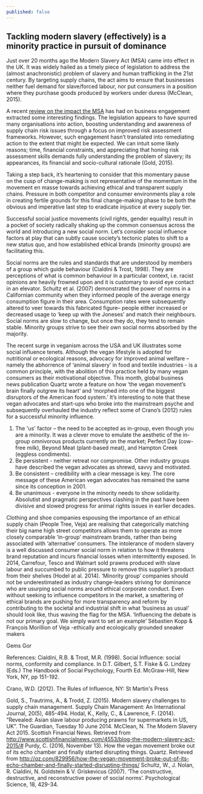 ```yaml
---
published: false
---
```

## Tackling modern slavery (effectively) is a minority practice in pursuit of dominance

Just over 20 months ago the Modern Slavery Act (MSA) came into effect in the UK. It was widely hailed as a timely piece of legislation to address the (almost anachronistic) problem of slavery and human trafficking in the 21st century. By targeting supply chains, the act aims to ensure that businesses neither fuel demand for slave/forced labour, nor put consumers in a position where they purchase goods produced by workers under duress (McClean, 2015). 

A recent [review on the impact the MSA](http://getstring3.com/msa-report.pdf) has had on business engagement extracted some interesting findings. The legislation appears to have spurred many organisations into action, boosting understanding and awareness of supply chain risk issues through a focus on improved risk assessment frameworks. However, such engagement hasn’t translated into remediating action to the extent that might be expected. We can intuit some likely reasons; time, financial constraints, and appreciating that honing risk assessment skills demands fully understanding the problem of slavery; its appearances, its financial and socio-cultural rationale (Gold, 2015).
  
Taking a step back, it’s heartening to consider that this momentary pause on the cusp of change-making is not representative of the momentum in the movement en masse towards achieving ethical and transparent supply chains. Pressure in both competitor and consumer environments play a role in creating fertile grounds for this final change-making phase to be both the obvious and imperative last step to eradicate injustice at every supply tier. 

Successful social justice movements (civil rights, gender equality) result in a pocket of society radically shaking up the common consensus across the world and introducing a new social norm. Let’s consider social influence factors at play that can subtly cause society’s tectonic plates to shift to a new status quo, and how established ethical brands (minority groups) are facilitating this.

Social norms are the rules and standards that are understood by members of a group which guide behaviour (Cialdini & Trost, 1998). They are perceptions of what is common behaviour in a particular context, i.e. racist opinions are heavily frowned upon and it is customary to avoid eye contact in an elevator. Schultz et al. (2007) demonstrated the power of norms in a Californian community when they informed people of the average energy consumption figure in their area. Consumption rates were subsequently altered to veer towards this fabricated figure– people either increased or decreased usage to ‘keep up with the Joneses’ and match their neighbours. Social norms are slow to change, but once they do, they tend to remain stable. Minority groups strive to see their own social norms absorbed by the majority. 

The recent surge in veganism across the USA and UK illustrates some social influence tenets. Although the vegan lifestyle is adopted for nutritional or ecological reasons, advocacy for improved animal welfare – namely the abhorrence of ‘animal slavery’ in food and textile industries - is a common principle, with the abolition of this practice held by many vegan consumers as their motivational objective. This month, global business news publication Quartz wrote a feature on how ‘the vegan movement’s brain finally outgrew its heart’ and ‘morphed into one of the biggest disruptors of the American food system.’ It’s interesting to note that these vegan advocates and start-ups who broke into the mainstream psyche and subsequently overhauled the industry reflect some of Crano’s (2012) rules for a successful minority influence.

1.	The 'us' factor – the need to be accepted as in-group, even though you are a minority. It was a clever move to emulate the aesthetic of the in-group omnivorous products currently on the market; Perfect Day (cow-free milk), Beyond Meat (plant-based meat), and Hampton Creek (eggless condiments).
2.	Be persistent - neither retreat nor compromise. Other industry groups have described the vegan advocates as shrewd, savvy and motivated.
3.	Be consistent – credibility with a clear message is key. The core message of these American vegan advocates has remained the same since its conception in 2001.
4.	Be unanimous - everyone in the minority needs to show solidarity. Absolutist and pragmatic perspectives clashing in the past have been divisive and slowed progress for animal rights issues in earlier decades.

Clothing and shoe companies espousing the importance of an ethical supply chain (People Tree, Veja) are realising that categorically matching their big name high street competitors allows them to operate as more closely comparable ‘in-group’ mainstream brands, rather than being associated with ‘alternative’ consumers. The intolerance of modern slavery is a well discussed consumer social norm in relation to how it threatens brand reputation and incurs financial losses when intermittently exposed. In 2014, Carrefour, Tesco and Walmart sold prawns produced with slave labour and succumbed to public pressure to remove this supplier’s product from their shelves (Hodel at al. 2014). ‘Minority group’ companies should not be underestimated as industry change-leaders striving for dominance who are usurping social norms around ethical corporate conduct. Even without seeking to influence competitors in the market, a smattering of ethical brands are pushing for more transparency and reform by contributing to the societal and industrial shift in what ‘business as usual’ should look like, thus waving the flag for the MSA.
‘Influencing the debate is not our primary goal. We simply want to set an example’ Sébastien Kopp & François Morillion of Veja -ethically and ecologically grounded sneaker makers

Gems Gor


References:
Cialdini, R.B. & Trost, M.R. (1998). Social Influence: social norms, conformity and compliance. In D.T. Gilbert, S.T. Fiske & G. Lindzey (Eds.) The Handbook of Social Psychology, Fourth Ed. McGraw-Hill, New York, NY, pp 151-192.

Crano, W.D. (2012). The Rules of Influence, NY: St Martin's Press

Gold, S., Trautrims, A., & Trodd, Z. (2015). Modern slavery challenges to supply chain management. Supply Chain Management: An International Journal, 20(5), 485-494.
Hodal, K., Kelly, C., & Lawrence, F. (2014). “Revealed: Asian slave labour producing prawns for supermarkets in US, UK”. The Guardian, Tuesday 10 June 2014. 
McClean, N. The Modern Slavery Act 2015. Scottish Financial News. Retrieved from http://www.scottishfinancialnews.com/4553/blog-the-modern-slavery-act-2015/#
Purdy, C. (2016, November 13). How the vegan movement broke out of its echo chamber and finally started disrupting things. Quartz. Retrieved from http://qz.com/829956/how-the-vegan-movement-broke-out-of-its-echo-chamber-and-finally-started-disrupting-things/
Schultz, W., J. Nolan, R. Cialdini, N. Goldstein & V. Griskevicus (2007). ‘The constructive, destructive, and reconstructive power of social norms’. Psychological Science, 18, 429-34.

